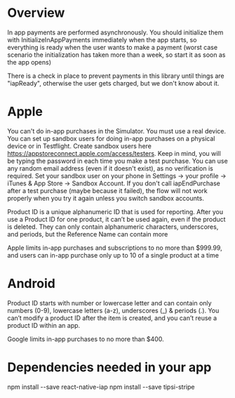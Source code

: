 # Overview
In app payments are performed asynchronously.
You should initialize them with InitializeInAppPayments immediately when the app starts,
so everything is ready when the user wants to make a payment
(worst case scenario the initialization has taken more than a week, so start it as soon as the app opens)

There is a check in place to prevent payments in this library until things are "iapReady",
otherwise the user gets charged, but we don't know about it.

# Apple
You can't do in-app purchases in the Simulator. You must use a real device. You can set up sandbox users for doing in-app purchases on a physical device or in Testflight. Create sandbox users here https://appstoreconnect.apple.com/access/testers. Keep in mind, you will be typing the password in each time you make a test purchase. You can use any random email address (even if it doesn't exist), as no verification is required. Set your sandbox user on your phone in Settings -> your profile -> iTunes & App Store -> Sandbox Account. If you don't call iapEndPurchase after a test purchase (maybe because it failed), the flow will not work properly when you try it again unless you switch sandbox accounts.

Product ID is a unique alphanumeric ID that is used for reporting. After you use a Product ID for one product, it can’t be used again, even if the product is deleted. They can only contain alphanumeric characters, underscores, and periods, but the Reference Name can contain more 

Apple limits in-app purchases and subscriptions to no more than $999.99, and users can in-app purchase only up to 10 of a single product at a time


# Android
Product ID starts with number or lowercase letter and can contain only numbers (0-9), lowercase letters (a-z), underscores (_) & periods (.).
You can’t modify a product ID after the item is created, and you can’t reuse a product ID within an app. 

Google limits in-app purchases to no more than $400.

# Dependencies needed in your app
npm install --save react-native-iap
npm install --save tipsi-stripe
